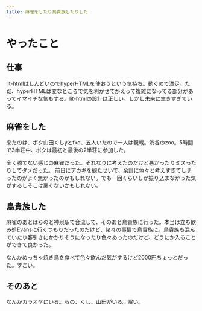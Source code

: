 ```yaml
---
title: 麻雀をしたり鳥貴族したりした
---
```


# やったこと

## 仕事

lit-htmlはしんどいのでhyperHTMLを使おうという気持ち。動くので満足。ただ、hyperHTMLは変なところで気を利かせてかえって複雑になってる部分があってイマイチな気もする。lit-htmlの設計は正しい。しかし未来に生きすぎている。

## 麻雀をした

来たのは、ボク山田くしyとfkd、五人いたので一人は観戦。渋谷のzoo。5時間で3半荘中、ボクは最初と最後の2半荘に参加した。

全く勝てない感じの麻雀だった。それなりに考えたのだけど悪かったりミスったりしてダメだった。
前日にアカギを観たせいで、余計に色々と考えすぎてしまったのがよく無かったのかもしれない。でも一回くらいしか振り込まなかった気がするしそこは悪くないかもしれない。

## 鳥貴族した

麻雀のあとはらのと神泉駅で合流して、そのあと鳥貴族に行った。本当は立ち飲み処Evansに行くつもりだったのだけど、諸々の事情で鳥貴族に。鳥貴族も混んでいたり客引きにかかりそうになったり色々あったのだけど、どうにか入ることができて良かった。

なんかめっちゃ焼き鳥を食べて色々飲んだ気がするけど2000円ちょっとだった。すごい。

## そのあと

なんかカラオケにいる。らの、くし、山田がいる。眠い。
